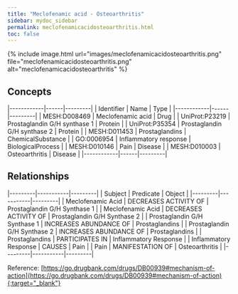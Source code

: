 ```yaml
---
title: "Meclofenamic acid - Osteoarthritis"
sidebar: mydoc_sidebar
permalink: meclofenamicacidosteoarthritis.html
toc: false 
---
```


{% include image.html url="images/meclofenamicacidosteoarthritis.png" file="meclofenamicacidosteoarthritis.png" alt="meclofenamicacidosteoarthritis" %}

## Concepts

|------------|------|---------|
| Identifier | Name | Type    |
|------------|------|---------|
| MESH:D008469 | Meclofenamic acid | Drug |
| UniProt:P23219 | Prostaglandin G/H synthase 1 | Protein |
| UniProt:P35354 | Prostaglandin G/H synthase 2 | Protein |
| MESH:D011453 | Prostaglandins | ChemicalSubstance |
| GO:0006954 | Inflammatory response | BiologicalProcess |
| MESH:D010146 | Pain | Disease |
| MESH:D010003 | Osteoarthritis | Disease |
|------------|------|---------|

## Relationships

|---------|-----------|---------|
| Subject | Predicate | Object  |
|---------|-----------|---------|
| Meclofenamic Acid | DECREASES ACTIVITY OF | Prostaglandin G/H Synthase 1 |
| Meclofenamic Acid | DECREASES ACTIVITY OF | Prostaglandin G/H Synthase 2 |
| Prostaglandin G/H Synthase 1 | INCREASES ABUNDANCE OF | Prostaglandins |
| Prostaglandin G/H Synthase 2 | INCREASES ABUNDANCE OF | Prostaglandins |
| Prostaglandins | PARTICIPATES IN | Inflammatory Response |
| Inflammatory Response | CAUSES | Pain |
| Pain | MANIFESTATION OF | Osteoarthritis |
|---------|-----------|---------|

Reference: [https://go.drugbank.com/drugs/DB00939#mechanism-of-action](https://go.drugbank.com/drugs/DB00939#mechanism-of-action){:target="_blank"}